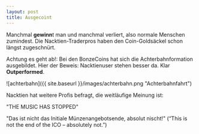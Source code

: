 ```yaml
---
layout: post
title: Ausgecoint
---
```


Manchmal **gewinn**t man und manchmal verliert, also normale Menschen zumindest.
Die Nacktien-Traderpros haben den Coin-Goldsäckel schon längst zugeschnürt.

Achtung es geht ab!: Bei den BonzeCoins hat sich die Achterbahnformation ausgebildet.
Hier der Beweis: 
Nacktienuser stehen besser da. Klar **Outperformed**.

![achterbahn]({{ site.baseurl }}/images/achterbahn.png "Achterbahnfahrt")

Nacktien hat weitere Profis befragt, die weitläufige Meinung ist:

"THE MUSIC HAS STOPPED"

"Das ist nicht das Initiale Münzenangebotsende, absolut nischt!" (“This is not the end of the ICO – absolutely not.”)
